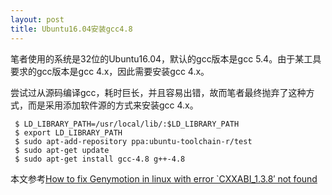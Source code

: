 ```yaml
---
layout: post
title: Ubuntu16.04安装gcc4.8
---
```


笔者使用的系统是32位的Ubuntu16.04，默认的gcc版本是gcc 5.4。由于某工具要求的gcc版本是gcc 4.x，因此需要安装gcc 4.x。

尝试过从源码编译gcc，耗时巨长，并且容易出错，故而笔者最终抛弃了这种方式，而是采用添加软件源的方式来安装gcc 4.x。

```
 $ LD_LIBRARY_PATH=/usr/local/lib/:$LD_LIBRARY_PATH
 $ export LD_LIBRARY_PATH
 $ sudo apt-add-repository ppa:ubuntu-toolchain-r/test
 $ sudo apt-get update
 $ sudo apt-get install gcc-4.8 g++-4.8
 ```

本文参考[How to fix Genymotion in linux with error `CXXABI_1.3.8′ not found](https://iamjagjeetubhi.wordpress.com/2016/06/30/how-to-fix-genymotion-in-linux-with-error-cxxabi_1-3-8-not-found/)
